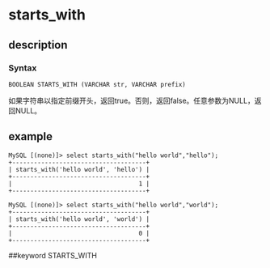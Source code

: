 <!--
Licensed to the Apache Software Foundation (ASF) under one
or more contributor license agreements.  See the NOTICE file
distributed with this work for additional information
regarding copyright ownership.  The ASF licenses this file
to you under the Apache License, Version 2.0 (the
"License"); you may not use this file except in compliance
with the License.  You may obtain a copy of the License at

  http://www.apache.org/licenses/LICENSE-2.0

Unless required by applicable law or agreed to in writing,
software distributed under the License is distributed on an
"AS IS" BASIS, WITHOUT WARRANTIES OR CONDITIONS OF ANY
KIND, either express or implied.  See the License for the
specific language governing permissions and limitations
under the License.
-->

# starts_with
## description
### Syntax

`BOOLEAN STARTS_WITH (VARCHAR str, VARCHAR prefix)`

如果字符串以指定前缀开头，返回true。否则，返回false。任意参数为NULL，返回NULL。

## example

```
MySQL [(none)]> select starts_with("hello world","hello");
+-------------------------------------+
| starts_with('hello world', 'hello') |
+-------------------------------------+
|                                   1 |
+-------------------------------------+

MySQL [(none)]> select starts_with("hello world","world");
+-------------------------------------+
| starts_with('hello world', 'world') |
+-------------------------------------+
|                                   0 |
+-------------------------------------+
```
##keyword
STARTS_WITH